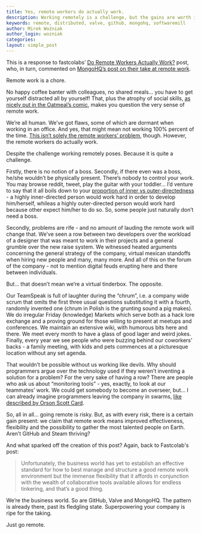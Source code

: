 ```yaml
---
title: Yes, remote workers do actually work.
description: Working remotely is a challenge, but the gains are worth it. Are you prepared to go remote?
keywords: remote, distributed, valve, github, mongohq, softwaremill
author: Mirek Woźniak
author_login: wozniak
categories:
layout: simple_post
---
```

This is a response to fastcolabs’ [Do Remote Workers Actually Work?][1] post, who, in turn, commented on [MongoHQ’s post on their take at remote work][2].

Remote work is a chore. 

No happy coffee banter with colleagues, no shared meals… you have to get yourself distracted all by yourself! That, plus the atrophy of social skills, [as nicely put in the Oatmeal’s comic][3], makes you question the very sense of remote work.

We’re all human. We’ve got flaws, some of which are dormant when working in an office. And yes, that might mean not working 100% percent of the time. [This isn’t solely the remote workers’ problem][4], though. However, the remote workers do actually work. 

Despite the challenge working remotely poses. Because it is quite a challenge. 

Firstly, there is no notion of a boss. Secondly, if there even was a boss, he/she wouldn’t be physically present. There’s nobody to control your work. You may browse reddit, tweet, play the guitar with your toddler… I’d venture to say that it all boils down to your [proportion of inner vs outer-directedness][5] -  a highly inner-directed person would work hard in order to develop him/herself, whileas a highly outer-directed person would work hard because other expect him/her to do so. So, some people just naturally don’t need a boss.

Secondly, problems are rife - and no amount of lauding the remote work will change that. 
We’ve seen a row between two developers over the workload of a designer that was meant to work in their projects and a general grumble over the new raise system. We witnessed heated arguments concerning the general strategy of the company, virtual mexican standoffs when hiring new people and many, many more. And all of this on the forum of the company - not to mention digital feuds erupting here and there between individuals.

But… that doesn’t mean we’re a virtual tinderbox. The opposite. 

Our TeamSpeak is full of laughter during the “chrum”, i.e. a company wide scrum that omits the first three usual questions substituting it with a fourth, randomly invented one (chrum in Polish is the grunting sound a pig makes). We do irregular Friday (knowledge) Markets which serve both as a hack lore exchange and a proving ground for those willing to present at meetups and conferences. We maintain an extensive wiki, with humorous bits here and there. We meet every month to have a glass of good lager and weird jokes. Finally, every year we see people who were buzzing behind our coworkers’ backs - a family meeting, with kids and pets commences at a picturesque location without any set agenda. 

That wouldn’t be possible without us working like devils. Why should programmers argue over the technology used if they weren’t inventing a solution for a problem? For the very sake of having a row? There are people who ask us about “monitoring tools” - yes, exactly, to look at our teammates’ work. We could get somebody to become an overseer, but… I can already imagine programmers leaving the company in swarms, [like described by Orson Scott Card][6].

So, all in all… going remote is risky. But, as with every risk, there is a certain gain present: we claim that remote work means improved effectiveness, flexibility and the possibility to gather the most talented people on Earth. Aren’t GitHub and Steam thriving?

And what sparked off the creation of this post? Again, back to Fastcolab's post:

>Unfortunately, the business world has yet to establish an effective standard for how to best manage and structure a good remote work environment but the immense flexibility that it affords in conjunction with the wealth of collaborative tools available allows for endless tinkering, and that’s a good thing. 

We’re the business world. So are GitHub, Valve and MongoHQ. The pattern is already there, past its fledgling state. Superpowering your company is ripe for the taking.

Just go remote.

[1]: http://www.fastcolabs.com/3025038/do-remote-workers-actually-work
[2]: http://blog.mongohq.com/making-remote-work-work-an-adventure-in-time-and-space/
[3]: http://theoatmeal.com/comics/working_home
[4]: http://www.telegraph.co.uk/news/uknews/10194322/Workers-waste-an-hour-a-day-on-Facebook-shopping-and-browsing-holidays-study-finds.html
[5]: http://en.wikipedia.org/wiki/The_Lonely_Crowd
[6]: http://www.cs.cmu.edu/~chuck/jokepg/joke_19970213_01.txt




